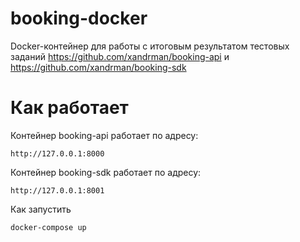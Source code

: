 # booking-docker

Docker-контейнер для работы с итоговым результатом тестовых 
заданий https://github.com/xandrman/booking-api и
https://github.com/xandrman/booking-sdk

# Как работает

Контейнер booking-api работает по адресу:

    http://127.0.0.1:8000

Контейнер booking-sdk работает по адресу:

    http://127.0.0.1:8001

Как запустить

    docker-compose up